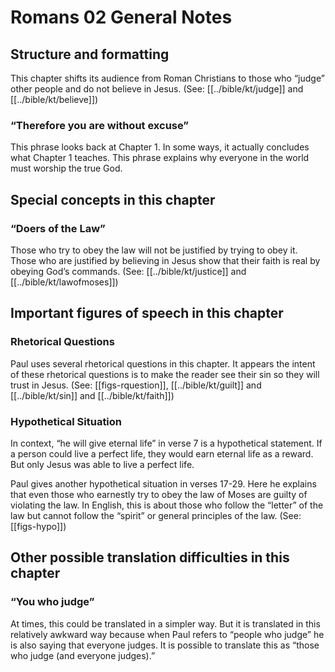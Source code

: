 # Romans 02 General Notes
## Structure and formatting

This chapter shifts its audience from Roman Christians to those who “judge” other people and do not believe in Jesus. (See: [[../bible/kt/judge]] and [[../bible/kt/believe]])

### “Therefore you are without excuse”
This phrase looks back at Chapter 1. In some ways, it actually concludes what Chapter 1 teaches. This phrase explains why everyone in the world must worship the true God.

## Special concepts in this chapter

### “Doers of the Law”
Those who try to obey the law will not be justified by trying to obey it. Those who are justified by believing in Jesus show that their faith is real by obeying God’s commands. (See: [[../bible/kt/justice]] and [[../bible/kt/lawofmoses]])

## Important figures of speech in this chapter

### Rhetorical Questions
Paul uses several rhetorical questions in this chapter. It appears the intent of these rhetorical questions is to make the reader see their sin so they will trust in Jesus. (See: [[figs-rquestion]], [[../bible/kt/guilt]] and [[../bible/kt/sin]] and [[../bible/kt/faith]])

### Hypothetical Situation
In context, “he will give eternal life” in verse 7 is a hypothetical statement. If a person could live a perfect life, they would earn eternal life as a reward. But only Jesus was able to live a perfect life.

Paul gives another hypothetical situation in verses 17-29. Here he explains that even those who earnestly try to obey the law of Moses are guilty of violating the law. In English, this is about those who follow the “letter” of the law but cannot follow the “spirit” or general principles of the law. (See: [[figs-hypo]])

## Other possible translation difficulties in this chapter

### “You who judge”
At times, this could be translated in a simpler way. But it is translated in this relatively awkward way because when Paul refers to “people who judge” he is also saying that everyone judges. It is possible to translate this as “those who judge (and everyone judges).”